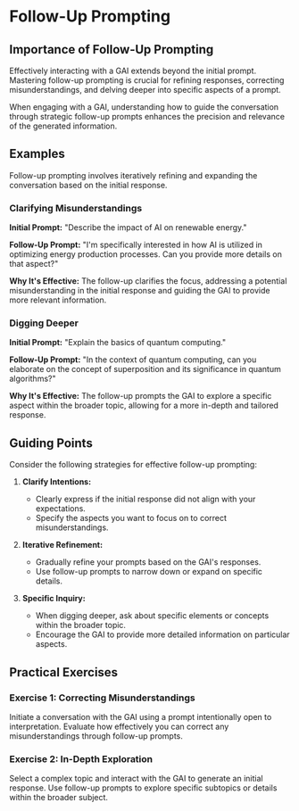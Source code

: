 # Follow-Up Prompting

## Importance of Follow-Up Prompting
Effectively interacting with a GAI extends beyond the initial prompt. Mastering follow-up prompting is crucial for refining responses, correcting misunderstandings, and delving deeper into specific aspects of a prompt.

When engaging with a GAI, understanding how to guide the conversation through strategic follow-up prompts enhances the precision and relevance of the generated information.

## Examples

Follow-up prompting involves iteratively refining and expanding the conversation based on the initial response.

### Clarifying Misunderstandings

**Initial Prompt:**
"Describe the impact of AI on renewable energy."

**Follow-Up Prompt:**
"I'm specifically interested in how AI is utilized in optimizing energy production processes. Can you provide more details on that aspect?"

**Why It's Effective:**
The follow-up clarifies the focus, addressing a potential misunderstanding in the initial response and guiding the GAI to provide more relevant information.

### Digging Deeper

**Initial Prompt:**
"Explain the basics of quantum computing."

**Follow-Up Prompt:**
"In the context of quantum computing, can you elaborate on the concept of superposition and its significance in quantum algorithms?"

**Why It's Effective:**
The follow-up prompts the GAI to explore a specific aspect within the broader topic, allowing for a more in-depth and tailored response.

## Guiding Points

Consider the following strategies for effective follow-up prompting:

1. **Clarify Intentions:**
   - Clearly express if the initial response did not align with your expectations.
   - Specify the aspects you want to focus on to correct misunderstandings.

2. **Iterative Refinement:**
   - Gradually refine your prompts based on the GAI's responses.
   - Use follow-up prompts to narrow down or expand on specific details.

3. **Specific Inquiry:**
   - When digging deeper, ask about specific elements or concepts within the broader topic.
   - Encourage the GAI to provide more detailed information on particular aspects.

## Practical Exercises

### Exercise 1: Correcting Misunderstandings
Initiate a conversation with the GAI using a prompt intentionally open to interpretation. Evaluate how effectively you can correct any misunderstandings through follow-up prompts.

### Exercise 2: In-Depth Exploration
Select a complex topic and interact with the GAI to generate an initial response. Use follow-up prompts to explore specific subtopics or details within the broader subject.
